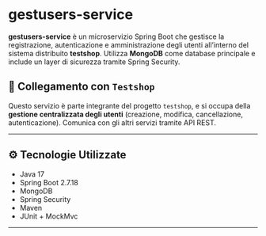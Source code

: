 # gestusers-service

**gestusers-service** è un microservizio Spring Boot che gestisce la registrazione, autenticazione e amministrazione degli utenti all’interno del sistema distribuito **testshop**. Utilizza **MongoDB** come database principale e include un layer di sicurezza tramite Spring Security.

## 🔗 Collegamento con `Testshop`

Questo servizio è parte integrante del progetto `testshop`, e si occupa della **gestione centralizzata degli utenti** (creazione, modifica, cancellazione, autenticazione). Comunica con gli altri servizi tramite API REST.

---

## ⚙️ Tecnologie Utilizzate

- Java 17  
- Spring Boot 2.7.18  
- MongoDB  
- Spring Security  
- Maven  
- JUnit + MockMvc

---
